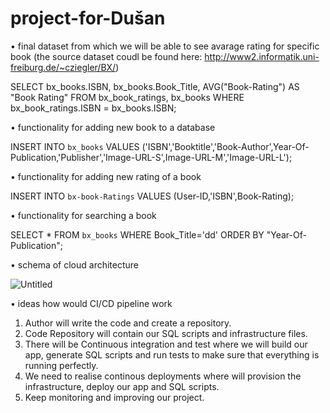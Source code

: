 # project-for-Dušan

•	final dataset from which we will be able to see avarage rating for specific book (the source dataset coudl be found here: http://www2.informatik.uni-freiburg.de/~cziegler/BX/)

SELECT
     bx_books.ISBN, bx_books.Book_Title, AVG("Book-Rating") AS "Book Rating"
FROM
    bx_book_ratings, bx_books
WHERE 
	bx_book_ratings.ISBN = bx_books.ISBN;
  
•	functionality for adding new book to a database

INSERT INTO `bx_books` VALUES ('ISBN','Booktitle','Book-Author',Year-Of-Publication,'Publisher','Image-URL-S',Image-URL-M','Image-URL-L');

•	functionality for adding new rating of a book

INSERT INTO `bx-book-Ratings` VALUES (User-ID,'ISBN',Book-Rating);

•	functionality for searching a book 

SELECT * FROM `bx_books` WHERE Book_Title='dd' ORDER BY "Year-Of-Publication";

•	schema of cloud architecture

![Untitled](https://user-images.githubusercontent.com/30750074/209998675-7bddfd6b-b989-4552-9e2d-6d0fe8057606.jpg)

•	ideas how would CI/CD pipeline work

1. Author will write the code and create a repository.
2. Code Repository will contain our SQL scripts and infrastructure files.
3. There will be Continuous integration and test where we will build our app, generate SQL scripts and run tests to make sure that everything is running perfectly.
4. We need to realise continous deployments where will provision the infrastructure, deploy our app and SQL scripts.
5. Keep monitoring and improving our project.
